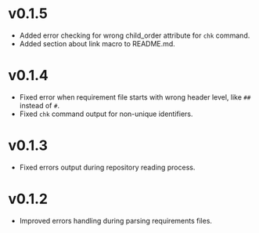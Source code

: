 # v0.1.5
* Added error checking for wrong child_order attribute for `chk` command.
* Added section about link macro to README.md.

# v0.1.4
* Fixed error when requirement file starts with wrong header level, like `##` instead of `#`.
* Fixed `chk` command output for non-unique identifiers.

# v0.1.3
* Fixed errors output during repository reading process.

# v0.1.2
* Improved errors handling during parsing requirements files.
